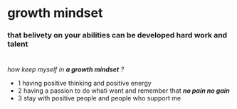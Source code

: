 # **growth mindset**
### that belivety on your abilities can be developed hard work and talent
#
 _how keep myself in **a growth mindset** ?_
 * 1 having positive thinking and positive energy
 * 2 having a passion to do whati want and remember that **_no pain no gain_**
 * 3 stay with positive people and people who support me
 

